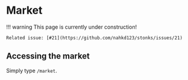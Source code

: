 # Market
!!! warning
    This page is currently under construction!

    Related issue: [#21](https://github.com/nahkd123/stonks/issues/21)

## Accessing the market
Simply type `/market`.
